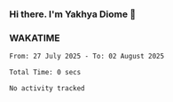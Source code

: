 ### Hi there. I'm Yakhya Diome 👋

### WAKATIME
<!--START_SECTION:waka-->

```txt
From: 27 July 2025 - To: 02 August 2025

Total Time: 0 secs

No activity tracked
```

<!--END_SECTION:waka-->
